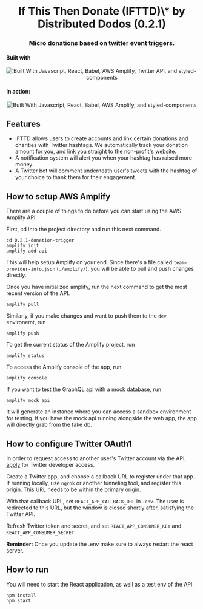 <h1 align="center">If This Then Donate (IFTTD)\* by Distributed Dodos (0.2.1)</h1>

<h3 align="center">Micro donations based on twitter event triggers.</h3>

<h4>Built with</h4>

<p align="center"><img src="https://user-images.githubusercontent.com/16248113/83821895-9d752d80-a69d-11ea-94a9-fa3251971a6c.png" alt="Built With Javascript, React, Babel, AWS Amplify, Twitter API, and styled-components" /></p>

<h4>In action:</h4>
<p align="center"><img src="https://user-images.githubusercontent.com/16248113/83820631-29d22100-a69b-11ea-9bee-8a00f2316fec.png" alt="Built With Javascript, React, Babel, AWS Amplify, and styled-components" /></p>

## Features

- IFTTD allows users to create accounts and link certain donations and charities with Twitter hashtags. We automatically track your donation amount for you, and link you straight to the non-profit's website.
- A notification system will alert you when your hashtag has raised more money.
- A Twitter bot will comment underneath user's tweets with the hashtag of your choice to thank them for their engagement.

## How to setup AWS Amplify

There are a couple of things to do before you can start using the AWS Amplify API.

First, cd into the project directory and run this next command.

```
cd 0.2.1-donation-trigger
amplify init
amplify add api
```

This will help setup Amplify on your end. Since there's a file called `team-provider-info.json` (`./amplify/`), you will be able to pull and push changes directly.

Once you have initialized amplify, run the next command to get the most recent version of the API.

```
amplify pull
```

Similarly, if you make changes and want to push them to the `dev` environemt, run

```
amplify push
```

To get the current status of the Amplify project, run

```
amplify status
```

To access the Amplify console of the app, run

```
amplify console
```

If you want to test the GraphQL api with a mock database, run

```
amplify mock api
```

It will generate an instance where you can access a sandbox environment for testing. If you have the mock api running alongside the web app, the app will directly grab from the fake db.

## How to configure Twitter OAuth1

In order to request access to another user's Twitter account via the API, [apply](https://developer.twitter.com/en/apply-for-access) for Twitter developer access.

Create a Twitter app, and choose a callback URL to register under that app. If running locally, use `ngrok` or another tunneling tool, and register this origin. This URL needs to be within the primary origin.

With that callback URL, set `REACT_APP_CALLBACK_URL` in `.env`. The user is redirected to this URL, but the window is closed shortly after, satisfying the Twitter API.

Refresh Twitter token and secret, and set `REACT_APP_CONSUMER_KEY` and `REACT_APP_CONSUMER_SECRET`.

**Reminder:** Once you update the .env make sure to always restart the react server.

## How to run

You will need to start the React application, as well as a test env of the API.

```
npm install
npm start
```
